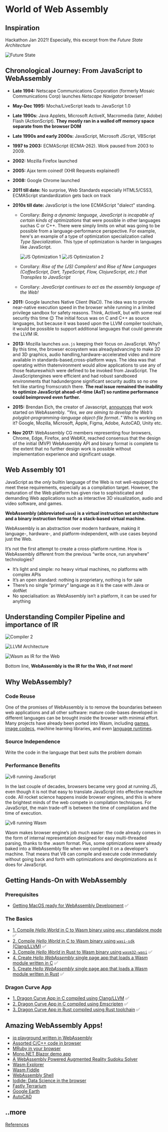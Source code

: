 # World of Web Assembly

## Inspiration

Hackathon Jan 2021! Especially, this excerpt from the _Future State Architecture_

![Future State](https://us-east-1-anand-files.s3.amazonaws.com/future-state-excerpt.png)

## Chronological Journey: From JavaScript to WebAssembly

- **Late 1994:** Netscape Communications Corporation (formerly Mosaic Communications Corp) launches _Netscape Navigator_ browser!
- **May-Dec 1995:** Mocha/LiveScript leads to JavaScript 1.0
- **Late 1990s:** Java Applets, Microsoft ActiveX, Macromedia (later, Adobe) Flash (ActionScript). **They mostly ran in a walled off memory space separate from the browser DOM**
- **Late 1990s and early 2000s:** JavaScript, Microsoft JScript, VBScript
- **1997 to 2003:** ECMAScript (ECMA-262). Work paused from 2003 to 2009.
- **2002:** Mozilla Firefox launched
- **2005:** Ajax term coined! (XHR Requests explained!)
- **2008:** Google Chrome launched
- **2011 till date:** No surprise, Web Standards especially HTML5/CSS3, ECMAScript standardization gets back on track
- **2010s till date:** JavaScript is the lone ECMAScript "dialect" standing.

  - Corollary: _Being a dynamic language, JavaScript is incapable of certain kinds of optimizations_ that were possible in other languages suchas C or C++. There were simply limits on what was going to be possible from a language-performance perspective. For example, here's an example of a type of optimization specialization called _Type Specialization_. This type of optimization is harder in languages like JavaScript.

    ![JS Optimization 1](https://us-east-1-anand-files.s3.amazonaws.com/javascript-optimization-1.png)
    ![JS Optimization 2](https://us-east-1-anand-files.s3.amazonaws.com/javascript-optimization-2.png)

  - Corollary: _Rise of the (JS) Compilers!_ and _Rise of New Languages (CoffeeScript, Dart, TypeScript, Flow, ClojureScript, etc.) that Transpiles to JavaScript_
  - Corollary: _JavaScript continues to act as the assembly language of the Web!_

- **2011:** Google launches Native Client (NaCl). The idea was to provide near-native execution speed in the browser while running in a limited privilege sandbox for safety reasons. Think, ActiveX, but with some real security this time :wink: The initial focus was on C and C++ as source languages, but because it was based upon the LLVM compiler toolchain, it would be possible to support additional languages that could generate the LLVM IR.
- **2013:** Mozilla launches `asm.js` keeping their focus on JavaScript. Why? By this time, the browser ecosystem was alreadyadvancing to make 2D and 3D graphics, audio handling,hardware-accelerated video and more available in standards-based,cross-platform ways. The idea was that operating within thatenvironment would allow applications to use any of those featureswhich were defined to be invoked from JavaScript. The JavaScriptengines were efficient and had robust sandboxed environments that hadundergone significant security audits so no one felt like starting fromscratch there. **The real issue remained the inability to optimize JavaScript ahead-of-time (AoT) so runtime performance could beimproved even further.**
- **2015:** Brendan Eich, the creator of Javascript, [announces](https://brendaneich.com/2015/06/from-asm-js-to-webassembly/) that work started on WebAssembly. _"Yes, we are aiming to develop the Web’s polyglot-programming-language object-file format.."_ Who is working on it? Google, Mozilla, Microsoft, Apple, Figma, Adobe, AutoCAD, Unity etc.
- **Nov 2017:** WebAssembly CG members representing four browsers, Chrome, Edge, Firefox, and WebKit, reached consensus that the design of the initial (MVP) WebAssembly API and binary format is complete to the extent that no further design work is possible without implementation experience and significant usage.

## Web Assembly 101

JavaScript as the _only_ builtin language of the Web is not well-equipped to meet these requirements, especially as a compilation target. However, the maturation of the Web platform has given rise to sophisticated and demanding Web applications such as interactive
3D visualization, audio and video software, and games.

**WebAssembly (abbreviated `wasm`) is a virtual instruction set architecture and a binary instruction format for a stack-based virtual machine.**

WebAssembly is an abstraction over modern hardware, making it language-, hardware-,
and platform-independent, with use cases beyond just the
Web.

It’s not the first attempt to create a cross-platform runtime. How is WebAssembly different from the previous “write once, run anywhere” technologies?

- It’s light and simple: no heavy virtual machines, no platforms with complex APIs
- It’s an open standard: nothing is proprietary, nothing is for sale
- There’s no single “primary” language as it is the case with Java or dotNet
- No specialisation: as WebAssembly isn’t a platform, it can be used for anything

## Understanding Compiler Pipeline and importance of IR

![Compiler 2](https://us-east-1-anand-files.s3.amazonaws.com/compiler-visual-1.png)

![LLVM Architecture](https://us-east-1-anand-files.s3.amazonaws.com/llvm-architecture.png)

![Wasm as IR for the Web](https://us-east-1-anand-files.s3.amazonaws.com/wasm-as-ir.png)

Bottom line, **WebAssembly is the IR for the Web, if not more!**

## Why WebAssembly?

### Code Reuse

One of the promises of WebAssembly is to remove the boundaries between web applications and all other software: mature code-bases developed in different languages can be brought inside the browser with minimal effort. Many projects have already been ported into Wasm, including [games](http://wasm.continuation-labs.com/d3demo/), [image codecs](https://squoosh.app/), machine learning libraries, and even [language runtimes](https://ruby.dj/).

### Source Independence

Write the code in the language that best suits the problem domain

### Performance Benefits

![v8 running JavaScript](https://us-east-1-anand-files.s3.amazonaws.com/v8-executing-js.png)

In the last couple of decades, browsers became very good at running JS, even though it is not that easy to translate JavaScript into effective machine code. All rocket science happens inside browser engines, and this is where the brightest minds of the web compete in compilation techniques. For JavaScript, the main trade-off is between the time of compilation and the time of execution.

![v8 running Wasm](https://us-east-1-anand-files.s3.amazonaws.com/v8-executing-wasm.png)

Wasm makes browser engine’s job much easier: the code already comes in the form of internal representation designed for easy multi-threaded parsing, thanks to the .wasm format. Plus, some optimizations were already baked into a WebAssembly file when we compiled it on a developer’s machine. That means that V8 can compile and execute code immediately without going back and forth with optimizations and deoptimizations as it does for JavaScript.

## Getting Hands-On with WebAssembly

### Prerequisites

- [Getting MacOS ready for WebAssembly Development](https://github.com/indrayam/wasm-hackathon/blob/main/nerd-notes/install-wasm-tools.md) ✅

### The Basics

- [1. Compile _Hello World_ in C to Wasm binary using `emcc` standalone mode](https://github.com/indrayam/wasm-hackathon/blob/main/nerd-notes/hello-world-in-c-emcc.md) ✅
- [2. Compile _Hello World_ in C to Wasm binary using `wasi-sdk` (Clang/LLVM)](https://github.com/indrayam/wasm-hackathon/blob/main/nerd-notes/hello-world-in-c-wasi-sdk.md) ✅
- [3. Compile _Hello World_ in Rust to Wasm binary using `wasm32-wasi`](https://github.com/indrayam/wasm-hackathon/blob/main/nerd-notes/hello-world-in-rust.md) ✅
- [4. Create _Hello WebAssembly_ single page app that loads a Wasm module written in C](https://github.com/indrayam/wasm-hackathon/blob/main/nerd-notes/hello-web-in-c.md) ✅
- [5. Create _Hello WebAssembly_ single page app that loads a Wasm module written in Rust](https://github.com/indrayam/wasm-hackathon/blob/main/nerd-notes/hello-web-in-rust.md) ✅

### Dragon Curve App

- [1. Dragon Curve App in C compiled using Clang/LLVM](https://github.com/indrayam/wasm-hackathon/blob/main/nerd-notes/c-to-web-assembly-1.md) ✅
- [2. Dragon Curve App in C compiled using Emscripten](https://github.com/indrayam/wasm-hackathon/blob/main/nerd-notes/c-to-web-assembly-2.md) ✅
- [3. Dragon Curve App in Rust compiled using Rust toolchain](https://github.com/indrayam/wasm-hackathon/blob/main/nerd-notes/rust-to-web-assembly.md) ✅

## Amazing WebAssembly Apps!

- [jq playground written in WebAssembly](https://www.jqkungfu.com/)
- [Assorted C/C++ code in browser](https://tbfleming.github.io/)
- [MRuby in your browser](https://ruby.dj/)
- [Mono.NET Blazor demo app](https://blazor-demo.github.io/Counter)
- [A WebAssembly Powered Augmented Reality Sudoku Solver](https://blog.scottlogic.com/2020/01/03/webassembly-sudoku-solver.html)
- [Wasm Explorer](http://mbebenita.github.io/WasmExplorer/)
- [Wasm Fiddle](https://wasdk.github.io/WasmFiddle/)
- [WebAssembly Shell](https://webassembly.sh/)
- [Iodide: Data Science in the browser](https://alpha.iodide.io/)
- [Fastly Terrarium](https://wasm.fastlylabs.com/)
- [Google Earth](https://www.google.com/earth/)
- [AutoCAD](https://web.autocad.com)

## ..more

[References](References.md)

